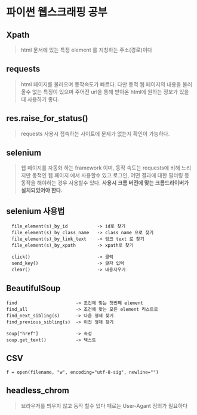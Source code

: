 # 파이썬 웹스크래핑 공부
## Xpath
> html 문서에 있는 특정 element 를 지칭하는 주소(경로)이다
## requests
> html 페이지를 불러오며 동작속도가 빠르다. 다만 동적 웹 페이지의 내용을 불러올수 없는 특징이 있으며
> 주어진 url을 통해 받아온 html에 원하는 정보가 있을 때 사용하기 좋다.
## res.raise_for_status()
> requests 사용시 접속하는 사이트에 문제가 없는지 확인이 가능하다.
## selenium
> 웹 페이지를 자동화 하는 framework 이며, 동작 속도는 requests에 비해 느리지만 동적인 웹 페이지 에서 사용할수 있고
> 로그인, 어떤 결과에 대한 필터링 등 동작을 해야하는 경우 사용할수 있다.
> **사용시 크롬 버전에 맞는 크롬드라이버가 설치되있어야 한다.**
## selenium 사용법
```
  file_element(s)_by_id           -> id로 찾기
  file_element(s)_by_class_name   -> class name 으로 찾기
  file_element(s)_by_link_text    -> 링크 text 로 찾기
  file_element(s)_by_xpath        -> xpath로 찾기
  
  click()                         -> 클릭
  send_key()                      -> 글자 입력
  clear()                         -> 내용지우기
```
## BeautifulSoup
```
find                      -> 조건에 맞는 첫번째 element
find_all                  -> 조건에 맞는 모든 element 리스트로
find_next_sibling(s)      -> 다음 형제 찾기
find_previous_sibling(s)  -> 이전 형제 찾기

soup["href"]              -> 속성
soup.get_text()           -> 텍스트
```
## CSV
```
f = open(filename, "w", encoding="utf-8-sig", newline="")
```
## headless_chrom
> 브라우저를 띄우지 않고 동작 할수 있다
> 때로는 User-Agant 정의가 필요하다
